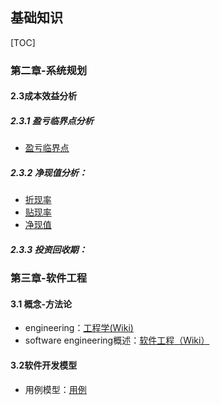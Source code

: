 ## 基础知识

[TOC]

### 第二章-系统规划

#### 2.3成本效益分析

##### 2.3.1 盈亏临界点分析

-  [盈亏临界点](https://baike.baidu.com/item/%E7%9B%88%E4%BA%8F%E4%B8%B4%E7%95%8C%E7%82%B9)

##### 2.3.2 净现值分析：

- [折现率](https://baike.baidu.com/item/%E6%8A%98%E7%8E%B0%E7%8E%87)
- [贴现率](https://baike.baidu.com/item/%E8%B4%B4%E7%8E%B0%E7%8E%87)
- [净现值](https://baike.baidu.com/item/%E5%87%80%E7%8E%B0%E5%80%BC)

##### 2.3.3 投资回收期：

### 第三章-软件工程

#### 3.1 概念-方法论

- engineering：[工程学(Wiki)](https://zh.wikipedia.org/wiki/%E5%B7%A5%E7%A8%8B%E5%AD%A6)
- software engineering概述：[软件工程（Wiki）](https://zh.wikipedia.org/wiki/%E8%BD%AF%E4%BB%B6%E5%B7%A5%E7%A8%8B)

#### 3.2软件开发模型

- 用例模型：[用例](https://zh.wikipedia.org/wiki/%E7%94%A8%E4%BE%8B)